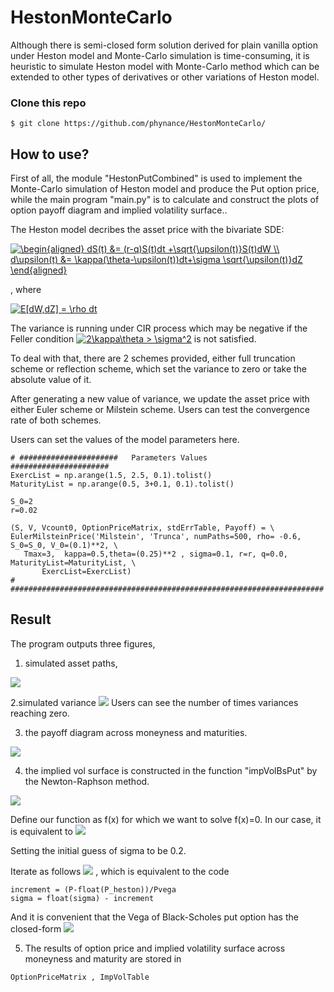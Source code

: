 # HestonMonteCarlo

Although there is semi-closed form solution derived for plain vanilla option under Heston model and Monte-Carlo simulation is time-consuming, it is heuristic to simulate Heston model with Monte-Carlo method which can be extended to other types of derivatives or other variations of Heston model.

### Clone this repo
`$ git clone https://github.com/phynance/HestonMonteCarlo/`


## How to use?
First of all, the module "HestonPutCombined" is used to implement the Monte-Carlo simulation of Heston model and produce the Put option price, while the main program "main.py" is to calculate and construct the plots of option payoff diagram and implied volatility surface..


The Heston model decribes the asset price with the bivariate SDE:

<a href="https://www.codecogs.com/eqnedit.php?latex=\begin{aligned}&space;dS(t)&space;&=&space;(r-q)S(t)dt&space;&plus;\sqrt{\upsilon(t)}S(t)dW&space;\\&space;d\upsilon(t)&space;&=&space;\kappa(\theta-\upsilon(t))dt&plus;\sigma&space;\sqrt{\upsilon(t)}dZ&space;\end{aligned}" target="_blank"><img src="https://latex.codecogs.com/gif.latex?\begin{aligned}&space;dS(t)&space;&=&space;(r-q)S(t)dt&space;&plus;\sqrt{\upsilon(t)}S(t)dW&space;\\&space;d\upsilon(t)&space;&=&space;\kappa(\theta-\upsilon(t))dt&plus;\sigma&space;\sqrt{\upsilon(t)}dZ&space;\end{aligned}" title="\begin{aligned} dS(t) &= (r-q)S(t)dt +\sqrt{\upsilon(t)}S(t)dW \\ d\upsilon(t) &= \kappa(\theta-\upsilon(t))dt+\sigma \sqrt{\upsilon(t)}dZ \end{aligned}" /></a>

, where

<a href="https://www.codecogs.com/eqnedit.php?latex=E[dW,dZ]&space;=&space;\rho&space;dt" target="_blank"><img src="https://latex.codecogs.com/gif.latex?E[dW,dZ]&space;=&space;\rho&space;dt" title="E[dW,dZ] = \rho dt" /></a>

The variance is running under CIR process which may be negative if the Feller condition <a href="https://www.codecogs.com/eqnedit.php?latex=2\kappa\theta&space;>&space;\sigma^2" target="_blank"><img src="https://latex.codecogs.com/gif.latex?2\kappa\theta&space;>&space;\sigma^2" title="2\kappa\theta > \sigma^2" /></a> is not satisfied.

To deal with that, there are 2 schemes provided, either full truncation scheme or reflection scheme, which set the variance to zero or take the absolute value of it. 



After generating a new value of variance, we update the asset price with either Euler scheme or Milstein scheme. Users can test the convergence rate of both schemes.

Users can set the values of the model parameters here. 
```
# ######################   Parameters Values     ######################
ExercList = np.arange(1.5, 2.5, 0.1).tolist()
MaturityList = np.arange(0.5, 3+0.1, 0.1).tolist()

S_0=2
r=0.02

(S, V, Vcount0, OptionPriceMatrix, stdErrTable, Payoff) = \
EulerMilsteinPrice('Milstein', 'Trunca', numPaths=500, rho= -0.6, S_0=S_0, V_0=(0.1)**2, \
   Tmax=3,  kappa=0.5,theta=(0.25)**2 , sigma=0.1, r=r, q=0.0, MaturityList=MaturityList, \
       ExercList=ExercList)
# ######################################################################
```

## Result
The program outputs three figures, 
1. simulated asset paths, 
<img src="https://github.com/phynance/HestonMonteCarlo/blob/master/simulatedAssetPath.png">

2.simulated variance
<img src="https://github.com/phynance/HestonMonteCarlo/blob/master/simulatedVariance.png">
Users can see the number of times variances reaching zero.

3. the payoff diagram across moneyness and maturities. 
<img src="https://github.com/phynance/HestonMonteCarlo/blob/master/payoffDiagram.png">

4. the implied vol surface is constructed in the function "impVolBsPut" by the Newton-Raphson method. 
<img src="https://github.com/phynance/HestonlMonteCarlo-ImpliedVolSurfaceConstruction/blob/master/ImpliedVolSurface.png">

Define our function as f(x) for which we want to solve f(x)=0. In our case, it is equivalent to <img src="https://latex.codecogs.com/svg.image?f(\sigma)&space;=&space;P_{BS}&space;-&space;P_{Heston}&space;" /></a> 

Setting the initial guess of sigma to be 0.2.  

Iterate as follows <img src="https://latex.codecogs.com/svg.image?\sigma_{n&plus;1}&space;=&space;\sigma_{n}&space;-&space;&space;&space;&space;\frac{P_{BS}(\sigma)&space;-&space;P_{Heston}(\sigma)}&space;&space;{\frac{\partial&space;P_{BS}}{\partial\sigma}}" /></a> ,
which is equivalent to the code

```
increment = (P-float(P_heston))/Pvega  
sigma = float(sigma) - increment
```
And it is convenient that the Vega of Black-Scholes put option has the closed-form 
<img src="https://latex.codecogs.com/svg.image?Vega&space;=&space;S\sqrt{TN'(d_1)}" /></a> 



5. The results of option price and implied volatility surface across moneyness and maturity are stored in 
```
OptionPriceMatrix , ImpVolTable
```
